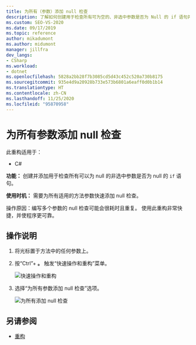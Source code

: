 ```yaml
---
title: 为所有（参数）添加 null 检查
description: 了解如何创建用于检查所有可为空的、非选中参数是否为 Null 的 if 语句并将其添加到代码中。
ms.custom: SEO-VS-2020
ms.date: 09/17/2019
ms.topic: reference
author: mikadumont
ms.author: midumont
manager: jillfra
dev_langs:
- CSharp
ms.workload:
- dotnet
ms.openlocfilehash: 5828a2bb28f7b3085cd5d43c452c520a730b8175
ms.sourcegitcommit: 935e4d9a20928b733e573b6801a6eaff0d0b1b14
ms.translationtype: HT
ms.contentlocale: zh-CN
ms.lasthandoff: 11/25/2020
ms.locfileid: "95870958"
---
```

# <a name="add-null-checks-for-all-parameters"></a>为所有参数添加 null 检查 

此重构适用于： 

- C# 

**功能：** 创建并添加用于检查所有可以为 null 的非选中参数是否为 null 的 `if` 语句。 

**使用时机：** 需要为所有适用的方法参数快速添加 null 检查。

操作原因：编写多个参数的 null 检查可能会很耗时且重复。 使用此重构非常快捷，并使程序更可靠。  

## <a name="how-to"></a>操作说明 

1. 将光标置于方法中的任何参数上。

2. 按“Ctrl”+ **。** 触发“快速操作和重构”菜单。

   ![快速操作和重构](media/add-null-checks-for-all-parameters.png)
   
3. 选择“为所有参数添加 null 检查”选项。

   ![为所有添加 null 检查](media/add-null-checks-for-all.png) 

## <a name="see-also"></a>另请参阅 

- [重构](../refactoring-in-visual-studio.md)
